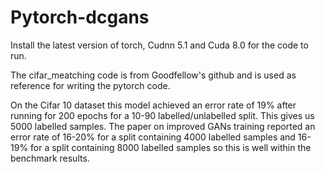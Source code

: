# Pytorch-dcgans
Install the latest version of torch, Cudnn 5.1 and Cuda 8.0 for the code to run.

The cifar_meatching code is from Goodfellow's github and is used as reference for writing the pytorch code.

On the Cifar 10 dataset this model achieved an error rate of 19% after running for 200 epochs for a 10-90 labelled/unlabelled split. This gives us 5000 labelled samples. The paper on improved GANs training reported an error rate of 16-20% for a split containing 4000 labelled samples and 16-19% for a split containing 8000 labelled samples so this is well within the benchmark results.
